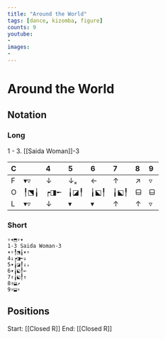 ```yaml
---
title: "Around the World"
tags: [dance, kizomba, figure]
counts: 9
youtube:
- 
images:
-
---
```


# Around the World
## Notation
### Long
1 - 3. [[Saida Woman]]-3

| C   |     | 4   | 5   | 6   | 7   | 8   | 9   |
| :--- | :--- | :--- | :--- | :--- | :--- | :--- | :--- |
| F   | ▾▿ | ↓   | ↓ₓ  | ←   | ↑   | ↗   | ▿   |
| O   | ╿⬔╽   | ┍◨╾ | ╽◪╿ | ╽⬕╿ | ╽⬕╿ | ⬓   | ⬓   |
| L   | ▾▿  | ↓   | ▾   | ▾   | ↑   | ↑   | ▿   |

### Short

```
▿▾⬒▿▾
1-3 Saida Woman-3
▾▿╿⬔╽▾▿
4↓┍◨╾↓
5▾╽◪╿↓ₓ
6▾╽⬕╿←
7↑╽⬕╿↑
8↑⬓↗
9▿⬓▿
```

## Positions
Start: [[Closed R]]
End: [[Closed R]]